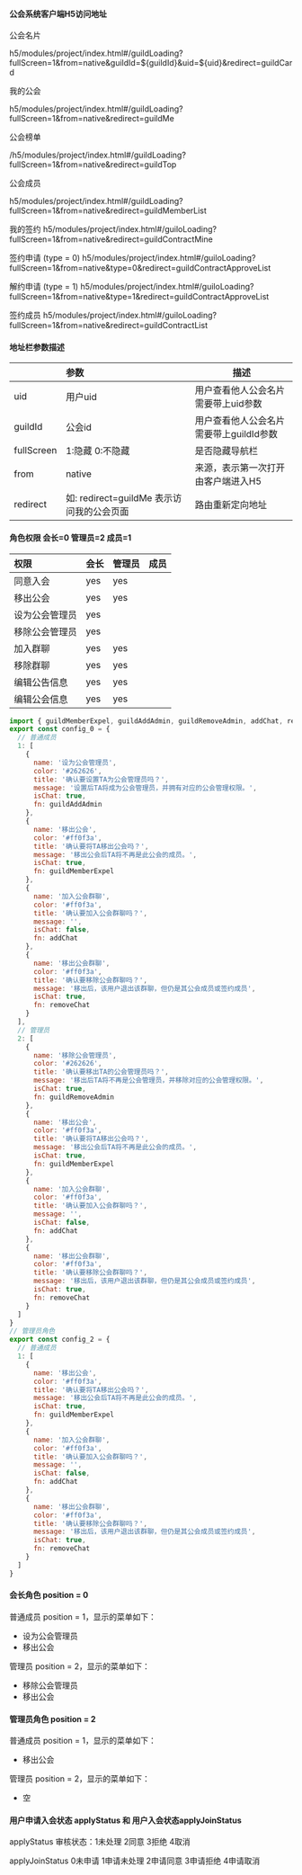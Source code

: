 #### 公会系统客户端H5访问地址

公会名片

h5/modules/project/index.html#/guildLoading?fullScreen=1&from=native&guildId=${guildId}&uid=${uid}&redirect=guildCard

我的公会

h5/modules/project/index.html#/guildLoading?fullScreen=1&from=native&redirect=guildMe 

公会榜单

/h5/modules/project/index.html#/guildLoading?fullScreen=1&from=native&redirect=guildTop 

公会成员

h5/modules/project/index.html#/guildLoading?fullScreen=1&from=native&redirect=guildMemberList

我的签约
h5/modules/project/index.html#/guiloLoading?fullScreen=1&from=native&redirect=guildContractMine

签约申请 (type = 0)
h5/modules/project/index.html#/guiloLoading?fullScreen=1&from=native&type=0&redirect=guildContractApproveList

解约申请 (type = 1)
h5/modules/project/index.html#/guiloLoading?fullScreen=1&from=native&type=1&redirect=guildContractApproveList

签约成员
h5/modules/project/index.html#/guiloLoading?fullScreen=1&from=native&redirect=guildContractList


#### 地址栏参数描述

|            | 参数                                      | 描述                                    |
| ---------- | :---------------------------------------- | --------------------------------------- |
| uid        | 用户uid                                   | 用户查看他人公会名片需要带上uid参数     |
| guildId    | 公会id                                    | 用户查看他人公会名片需要带上guildId参数 |
| fullScreen | 1:隐藏  0:不隐藏                          | 是否隐藏导航栏                          |
| from       | native                                    | 来源，表示第一次打开由客户端进入H5      |
| redirect   | 如: redirect=guildMe 表示访问我的公会页面 | 路由重新定向地址                        |

#### 角色权限  会长=0 管理员=2 成员=1

| 权限           | 会长 | 管理员 | 成员 |
| :------------- | ---- | ------ | ---- |
| 同意入会       | yes  | yes    |      |
| 移出公会       | yes  | yes    |      |
| 设为公会管理员 | yes  |        |      |
| 移除公会管理员 | yes  |        |      |
| 加入群聊      | yes |    yes      |      |
| 移除群聊 | yes | yes | |
| 编辑公告信息   | yes  | yes    |      |
| 编辑公会信息   | yes  | yes    |      |
```js
import { guildMemberExpel, guildAddAdmin, guildRemoveAdmin, addChat, removeChat } from '@/api/guild';
export const config_0 = {
  // 普通成员
  1: [
    {
      name: '设为公会管理员',
      color: '#262626',
      title: '确认要设置TA为公会管理员吗？',
      message: '设置后TA将成为公会管理员，并拥有对应的公会管理权限。',
      isChat: true,
      fn: guildAddAdmin
    },
    {
      name: '移出公会',
      color: '#ff0f3a',
      title: '确认要将TA移出公会吗？',
      message: '移出公会后TA将不再是此公会的成员。',
      isChat: true,
      fn: guildMemberExpel
    },
    {
      name: '加入公会群聊',
      color: '#ff0f3a',
      title: '确认要加入公会群聊吗？',
      message: '',
      isChat: false,
      fn: addChat
    },
    {
      name: '移出公会群聊',
      color: '#ff0f3a',
      title: '确认要移除公会群聊吗？',
      message: '移出后，该用户退出该群聊，但仍是其公会成员或签约成员',
      isChat: true,
      fn: removeChat
    }
  ],
  // 管理员
  2: [
    {
      name: '移除公会管理员',
      color: '#262626',
      title: '确认要移出TA的公会管理员吗？',
      message: '移出后TA将不再是公会管理员，并移除对应的公会管理权限。',
      isChat: true,
      fn: guildRemoveAdmin
    },
    {
      name: '移出公会',
      color: '#ff0f3a',
      title: '确认要将TA移出公会吗？',
      message: '移出公会后TA将不再是此公会的成员。',
      isChat: true,
      fn: guildMemberExpel
    },
    {
      name: '加入公会群聊',
      color: '#ff0f3a',
      title: '确认要加入公会群聊吗？',
      message: '',
      isChat: false,
      fn: addChat
    },
    {
      name: '移出公会群聊',
      color: '#ff0f3a',
      title: '确认要移除公会群聊吗？',
      message: '移出后，该用户退出该群聊，但仍是其公会成员或签约成员',
      isChat: true,
      fn: removeChat
    }
  ]
}
// 管理员角色
export const config_2 = {
  // 普通成员
  1: [
    {
      name: '移出公会',
      color: '#ff0f3a',
      title: '确认要将TA移出公会吗？',
      message: '移出公会后TA将不再是此公会的成员。',
      isChat: true,
      fn: guildMemberExpel
    },
    {
      name: '加入公会群聊',
      color: '#ff0f3a',
      title: '确认要加入公会群聊吗？',
      message: '',
      isChat: false,
      fn: addChat
    },
    {
      name: '移出公会群聊',
      color: '#ff0f3a',
      title: '确认要移除公会群聊吗？',
      message: '移出后，该用户退出该群聊，但仍是其公会成员或签约成员',
      isChat: true,
      fn: removeChat
    }
  ]
}
```

#### 会长角色 position = 0

普通成员 position = 1，显示的菜单如下：

- 设为公会管理员
- 移出公会

管理员 position = 2，显示的菜单如下：

- 移除公会管理员
- 移出公会

#### 管理员角色 position = 2

普通成员 position = 1，显示的菜单如下：

- 移出公会

管理员 position = 2，显示的菜单如下：

- 空


####  用户申请入会状态 applyStatus 和 用户入会状态applyJoinStatus

applyStatus 审核状态：1未处理 2同意 3拒绝 4取消

applyJoinStatus 0未申请 1申请未处理 2申请同意 3申请拒绝 4申请取消